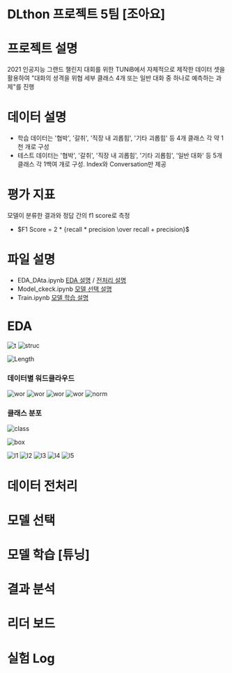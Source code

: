 # DLthon 프로젝트 5팀 [조아요]

# 프로젝트 설명
2021 인공지능 그랜드 챌린지 대회를 위한 TUNiB에서 자체적으로 제작한 데이터 셋을  활용하여 "대화의 셩격을 위협 세부 클래스 4개 또는 일반 대화 중 하나로 예측하는 과제"를 진행

# 데이터 설명
* 학습 데이터는 '협박', '갈취', '직장 내 괴롭힘', '기타 괴롭힘' 등 4개 클래스 각 약 1천 개로 구성
* 테스트 데이터는 '협박', '갈취', '직장 내 괴롭힘', '기타 괴롭힘', '일반 대화' 등 5개 클래스 각 1백여 개로 구성. Index와 Conversation만 제공

# 평가 지표
모델이 분류한 결과와 정답 간의 f1 score로 측정

- $F1 Score = 2 * {recall * precision \over recall + precision}$

# 파일 설명
* EDA_DAta.ipynb [EDA 설명](#eda) / [전처리 설명](#데이터-전처리)
* Model_ckeck.ipynb [모델 선택 설명](#모델-선택)
* Train.ipynb [모델 학습 설명](#모델-학습-튜닝)

# EDA
![t](img/train.png)
![struc](img/structure.png)

![Length](img/Length.png)

### 데이터별 워드클라우드
![wor](img/wgal.png)
![wor](img/wgue.png)
![wor](img/whyub.png)
![wor](img/wjig.png)
![norm](img/wnorm.png)

### 클래스 분포
![class](img/classdis.png)

![box](img/box.png)

![l1](img/l1.png)
![l2](img/l2.png)
![l3](img/l3.png)
![l4](img/l4.png)
![l5](img/l5.png)

# 데이터 전처리


# 모델 선택

# 모델 학습 [튜닝]

# 결과 분석

# 리더 보드

# 실험 Log